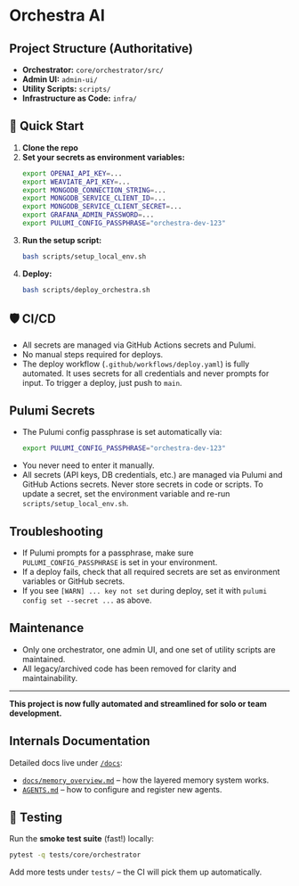 # Orchestra AI

## Project Structure (Authoritative)
- **Orchestrator:** `core/orchestrator/src/`
- **Admin UI:** `admin-ui/`
- **Utility Scripts:** `scripts/`
- **Infrastructure as Code:** `infra/`

## 🚀 Quick Start

1. **Clone the repo**
2. **Set your secrets as environment variables:**
   ```bash
   export OPENAI_API_KEY=...
   export WEAVIATE_API_KEY=...
   export MONGODB_CONNECTION_STRING=...
   export MONGODB_SERVICE_CLIENT_ID=...
   export MONGODB_SERVICE_CLIENT_SECRET=...
   export GRAFANA_ADMIN_PASSWORD=...
   export PULUMI_CONFIG_PASSPHRASE="orchestra-dev-123"
   ```
3. **Run the setup script:**
   ```bash
   bash scripts/setup_local_env.sh
   ```
4. **Deploy:**
   ```bash
   bash scripts/deploy_orchestra.sh
   ```

## 🛡️ CI/CD
- All secrets are managed via GitHub Actions secrets and Pulumi.
- No manual steps required for deploys.
- The deploy workflow (`.github/workflows/deploy.yaml`) is fully automated. It uses secrets for all credentials and never prompts for input. To trigger a deploy, just push to `main`.

## Pulumi Secrets
- The Pulumi config passphrase is set automatically via:
  ```bash
  export PULUMI_CONFIG_PASSPHRASE="orchestra-dev-123"
  ```
- You never need to enter it manually.
- All secrets (API keys, DB credentials, etc.) are managed via Pulumi and GitHub Actions secrets. Never store secrets in code or scripts. To update a secret, set the environment variable and re-run `scripts/setup_local_env.sh`.

## Troubleshooting
- If Pulumi prompts for a passphrase, make sure `PULUMI_CONFIG_PASSPHRASE` is set in your environment.
- If a deploy fails, check that all required secrets are set as environment variables or GitHub secrets.
- If you see `[WARN] ... key not set` during deploy, set it with `pulumi config set --secret ...` as above.

## Maintenance
- Only one orchestrator, one admin UI, and one set of utility scripts are maintained.
- All legacy/archived code has been removed for clarity and maintainability.

---

**This project is now fully automated and streamlined for solo or team development.**

## Internals Documentation

Detailed docs live under [`/docs`](docs/):

* [`docs/memory_overview.md`](docs/memory_overview.md) – how the layered memory system works.
* [`AGENTS.md`](AGENTS.md) – how to configure and register new agents.

## 🧪 Testing

Run the **smoke test suite** (fast!) locally:

```bash
pytest -q tests/core/orchestrator
```

Add more tests under `tests/` – the CI will pick them up automatically.

